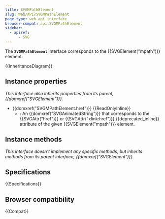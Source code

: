 ```yaml
---
title: SVGMPathElement
slug: Web/API/SVGMPathElement
page-type: web-api-interface
browser-compat: api.SVGMPathElement
sidebar:
  - apiref:
      - SVG
---
```


The **`SVGMPathElement`** interface corresponds to the {{SVGElement("mpath")}} element.

{{InheritanceDiagram}}

## Instance properties

_This interface also inherits properties from its parent, {{domxref("SVGElement")}}._

- {{domxref("SVGMPathElement.href")}} {{ReadOnlyInline}}
  - : An {{domxref("SVGAnimatedString")}} that corresponds to the {{SVGAttr("href")}} or {{SVGAttr("xlink:href")}} {{deprecated_inline}} attribute of the given {{SVGElement("mpath")}} element.

## Instance methods

_This interface doesn't implement any specific methods, but inherits methods from its parent interface, {{domxref("SVGElement")}}._

## Specifications

{{Specifications}}

## Browser compatibility

{{Compat}}
